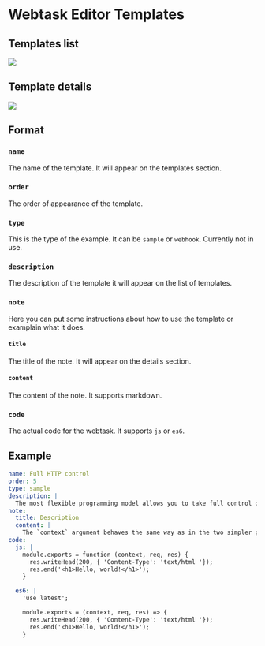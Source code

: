 # Webtask Editor Templates

## Templates list

![](https://cloud.githubusercontent.com/assets/302314/17950943/622e0b54-6a13-11e6-90c8-21522a112dd2.png)

## Template details

![](https://cloud.githubusercontent.com/assets/302314/17950944/6230dbc2-6a13-11e6-9322-ae5330a80547.png)

## Format

### `name`

The name of the template. It will appear on the templates section.

### `order`

The order of appearance of the template.

### `type`

This is the type of the example. It can be `sample` or `webhook`. Currently not in use.

### `description`

The description of the template it will appear on the list of templates.

### `note`

Here you can put some instructions about how to use the template or examplain what it does.

#### `title`

The title of the note. It will appear on the details section.

#### `content`

The content of the note. It supports markdown.

### `code`

The actual code for the webtask. It supports `js` or `es6`.

## Example

```yaml
name: Full HTTP control
order: 5
type: sample
description: |
  The most flexible programming model allows you to take full control over the HTTP request and response.
note:
  title: Description
  content: |
    The `context` argument behaves the same way as in the two simpler programming models. The body of the request will be unconsumed unless the `pb` claim of the [webtask token](https://webtask.io/docs/token) is set to 1. Note that this programming model does not have a concept of a callback. Ending the HTTP response indicates completion.
code:
  js: |
    module.exports = function (context, req, res) {
      res.writeHead(200, { 'Content-Type': 'text/html '});
      res.end('<h1>Hello, world!</h1>');
    }

  es6: |
    'use latest';

    module.exports = (context, req, res) => {
      res.writeHead(200, { 'Content-Type': 'text/html '});
      res.end('<h1>Hello, world!</h1>');
    }

```
